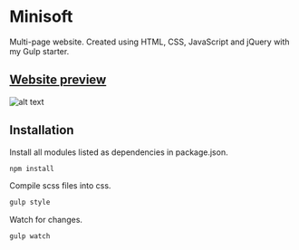 # Minisoft
Multi-page website. Created using HTML, CSS, JavaScript and jQuery with my Gulp starter.

## [Website preview](https://naughty-meitner-6af5a9.netlify.app/)

![alt text](https://i.imgur.com/Xi9gMZE.png)

## Installation

Install all modules listed as dependencies in package.json.

```bash
npm install
```

Compile scss files into css.

```bash
gulp style
```

Watch for changes.

```bash
gulp watch
```


